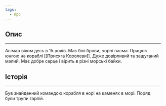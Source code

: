 ```yaml
---
tags:
  - npc
---
```

## Опис
---
Асімар віком десь в 15 років. Має білі брови, чорні пасма. Працює юнгою на кораблі [[Присяга Королеви]]. Дуже довірливий та зашуганий малий. Має добре серце і вірить в різні морські байки.  

## Історія
---
Був знайденний командою корабля в норі на каменях в морі. Поряд були трупи гарпій.  
